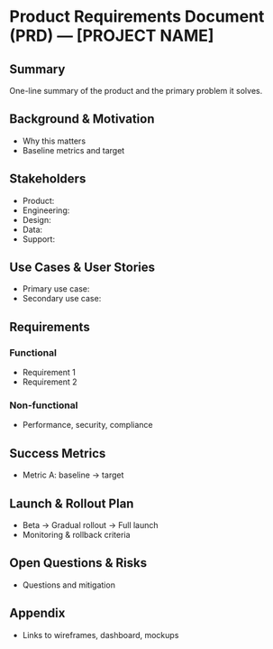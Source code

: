 # Product Requirements Document (PRD) — [PROJECT NAME]

## Summary
One-line summary of the product and the primary problem it solves.

## Background & Motivation
- Why this matters
- Baseline metrics and target

## Stakeholders
- Product:
- Engineering:
- Design:
- Data:
- Support:

## Use Cases & User Stories
- Primary use case:
- Secondary use case:

## Requirements
### Functional
- Requirement 1
- Requirement 2

### Non-functional
- Performance, security, compliance

## Success Metrics
- Metric A: baseline -> target

## Launch & Rollout Plan
- Beta → Gradual rollout → Full launch
- Monitoring & rollback criteria

## Open Questions & Risks
- Questions and mitigation

## Appendix
- Links to wireframes, dashboard, mockups
